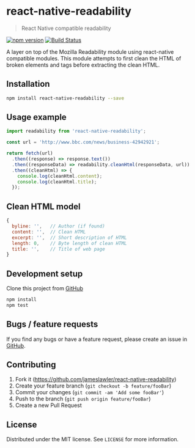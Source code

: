 # react-native-readability
> React Native compatible readability

[![npm version](https://badge.fury.io/js/react-native-readability.svg)](https://badge.fury.io/js/react-native-readability)
[![Build Status](https://api.travis-ci.org/jameslawler/react-native-readability.png?branch=master)](https://api.travis-ci.org/jameslawler/react-native-readability)

A layer on top of the Mozilla Readability module using react-native compatible modules. This module attempts to first clean the HTML of broken elements and tags before extracting the clean HTML.

## Installation

```sh
npm install react-native-readability --save
```

## Usage example

```js
import readability from 'react-native-readability';

const url = 'http://www.bbc.com/news/business-42942921';

return fetch(url)
  .then((response) => response.text())
  .then((responseData) => readability.cleanHtml(responseData, url))
  .then((cleanHtml) => {
    console.log(cleanHtml.content);
    console.log(cleanHtml.title);
  });
```

## Clean HTML model

```js
{
  byline: '',   // Author (if found)
  content: '',  // Clean HTML
  excerpt: '',  // Short description of HTML
  length: 0,    // Byte length of clean HTML
  title: '',    // Title of web page
}
```

## Development setup

Clone this project from [GitHub](https://github.com/jameslawler/react-native-readability)

```sh
npm install
npm test
```

## Bugs / feature requests

If you find any bugs or have a feature request, please create an issue in [GitHub](https://github.com/jameslawler/react-native-readability).

## Contributing

1. Fork it (<https://github.com/jameslawler/react-native-readability>)
2. Create your feature branch (`git checkout -b feature/fooBar`)
3. Commit your changes (`git commit -am 'Add some fooBar'`)
4. Push to the branch (`git push origin feature/fooBar`)
5. Create a new Pull Request

## License

Distributed under the MIT license. See ``LICENSE`` for more information.
